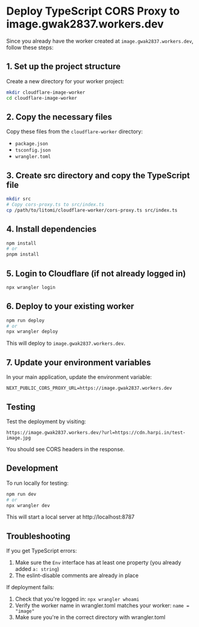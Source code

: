 # Deploy TypeScript CORS Proxy to image.gwak2837.workers.dev

Since you already have the worker created at `image.gwak2837.workers.dev`, follow these steps:

## 1. Set up the project structure

Create a new directory for your worker project:

```bash
mkdir cloudflare-image-worker
cd cloudflare-image-worker
```

## 2. Copy the necessary files

Copy these files from the `cloudflare-worker` directory:

- `package.json`
- `tsconfig.json`
- `wrangler.toml`

## 3. Create src directory and copy the TypeScript file

```bash
mkdir src
# Copy cors-proxy.ts to src/index.ts
cp /path/to/litomi/cloudflare-worker/cors-proxy.ts src/index.ts
```

## 4. Install dependencies

```bash
npm install
# or
pnpm install
```

## 5. Login to Cloudflare (if not already logged in)

```bash
npx wrangler login
```

## 6. Deploy to your existing worker

```bash
npm run deploy
# or
npx wrangler deploy
```

This will deploy to `image.gwak2837.workers.dev`.

## 7. Update your environment variables

In your main application, update the environment variable:

```env
NEXT_PUBLIC_CORS_PROXY_URL=https://image.gwak2837.workers.dev
```

## Testing

Test the deployment by visiting:

```
https://image.gwak2837.workers.dev/?url=https://cdn.harpi.in/test-image.jpg
```

You should see CORS headers in the response.

## Development

To run locally for testing:

```bash
npm run dev
# or
npx wrangler dev
```

This will start a local server at http://localhost:8787

## Troubleshooting

If you get TypeScript errors:

1. Make sure the `Env` interface has at least one property (you already added `a: string`)
2. The eslint-disable comments are already in place

If deployment fails:

1. Check that you're logged in: `npx wrangler whoami`
2. Verify the worker name in wrangler.toml matches your worker: `name = "image"`
3. Make sure you're in the correct directory with wrangler.toml
